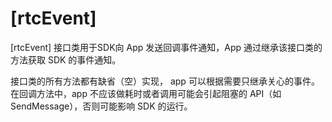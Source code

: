 # [rtcEvent]

[rtcEvent] 接口类用于SDK向 App 发送回调事件通知，App 通过继承该接口类的方法获取 SDK 的事件通知。 

接口类的所有方法都有缺省（空）实现， app 可以根据需要只继承关心的事件。在回调方法中，app 不应该做耗时或者调用可能会引起阻塞的 API（如 SendMessage），否则可能影响 SDK 的运行。